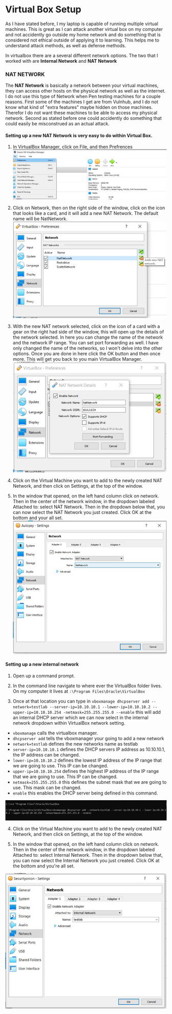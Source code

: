 # Virtual Box Setup


As I have stated before, I my laptop is capable of running multiple virtual machines. This is great as I can attack another virtual box on my computer and not accidently go outside my home network and do something that is considered not ethical outside of applying it to learning. This helps me to understand attack methods, as well as defense methods. 

In virtualbox there are a several different network options. The two that I worked with are **Internal Network** and **NAT Network**

### NAT NETWORK

The **NAT Network** is basically a network between your virtual machines, they can access other hosts on the physical network as well as the internet. I do not use this type of Network when Pen testing machines for a couple reasons. First some of the machines I get are from Vulnhub, and I do not know what kind of "extra features" maybe hidden on those machines. Therefor I do not want these machines to be able to access my physical network. Second as stated before one could accidently do something that could easily be misconstrued as an actual attack. 

#### Setting up a new NAT Network is very easy to do within Virtual Box. 

1. In VirtualBox Manager, click on File, and then Prefrences
![File_pref](https://github.com/shansen18/BootCamp/blob/main/Personal_Projects/Virtualbox%20Networks/Images/NAT/File_Pref.JPG)

2. Click on Network, then on the right side of the window, click on the icon that looks like a card, and it will add a new NAT Network. The default name will be NatNetwork. 
![Add_NAT](https://github.com/shansen18/BootCamp/blob/main/Personal_Projects/Virtualbox%20Networks/Images/NAT/Add_Nat.JPG)


3. With the new NAT network selected, click on the icon of a card with a gear on the right had side of the window, this will open up the details of the network selected. In here you can change the name of the network and the network IP range. You can set port forwarding as well. I have only changed the name of the networks, so I won't delve into the other options. Once you are done in here click the OK button and then once more. This will get you back to you main VirtualBox Manager.  
![NAT_Details](https://github.com/shansen18/BootCamp/blob/main/Personal_Projects/Virtualbox%20Networks/Images/NAT/NAT_Details.JPG)

4. Click on the Virtual Machine you want to add to the newly created NAT Network, and then click on Settings, at the top of the window. 

5. In the window that opened, on the left hand column click on network. Then in the center of the network window, in the dropdown labeled Attached to:   select NAT Network. Then in the dropdown below that, you can now select the NAT Network you just created. Click OK at the bottom and your all set. 
![VBOX_NAT](https://github.com/shansen18/BootCamp/blob/main/Personal_Projects/Virtualbox%20Networks/Images/NAT/VBOX_NAT.JPG)


#### Setting up a new internal network

1. Open up a command prompt. 

2. In the command line navigate to where ever the VirtualBox folder lives. On my computer it lives at `:\Program Files\Oracle\VirtualBox`

3. Once at that location you can type in `vboxmanage dhcpserver add --network=testlab --server-ip=10.10.10.1 --lower-ip=10.10.10.2 --upper-ip=10.10.10.254 -netmask=255.255.255.0 --enable` this will add an internal DHCP server which we can now select in the internal network dropdown within VirtualBox network setting.  
- `vboxmanage` calls the virtualbox manager.
- `dhcpserver add` tells the vboxmanager your going to add a new network
- `network=testlab` defines the new networks name as testlab
- `server-ip=10.10.10.1` defines the DHCP servers IP address as 10.10.10.1, the IP address can be changed.
- `lower-ip=10.10.10.2` defines the lowest IP address of the IP range that we are going to use. This IP can be changed.
- `upper-ip=10.10.10.254` defines the highest IP address of the IP range that we are going to use. This IP can be changed.
- `netmask=255.255.255.0` this defines the subnet mask that we are going to use. This mask can be changed. 
- `enable` this enables the DHCP server being defined in this command. 

![command](https://github.com/shansen18/BootCamp/blob/main/Personal_Projects/Virtualbox%20Networks/Images/Internal/Commandline.JPG)

4. Click on the Virtual Machine you want to add to the newly created NAT Network, and then click on Settings, at the top of the window. 

5. In the window that opened, on the left hand column click on network. Then in the center of the network window, in the dropdown labeled Attached to:   select Internal Network. Then in the dropdown below that, you can now select the Internal Network you just created. Click OK at the bottom and you're all set. 

![internal Network](https://github.com/shansen18/BootCamp/blob/main/Personal_Projects/Virtualbox%20Networks/Images/Internal/internal%20network.JPG)
